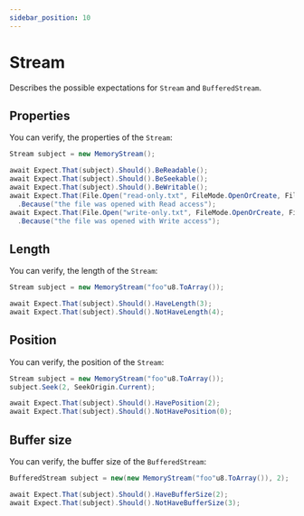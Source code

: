 ```yaml
---
sidebar_position: 10
---
```


# Stream

Describes the possible expectations for `Stream` and `BufferedStream`.

## Properties

You can verify, the properties of the `Stream`:
```csharp
Stream subject = new MemoryStream();

await Expect.That(subject).Should().BeReadable();
await Expect.That(subject).Should().BeSeekable();
await Expect.That(subject).Should().BeWritable();
await Expect.That(File.Open("read-only.txt", FileMode.OpenOrCreate, FileAccess.Read)).Should().BeReadOnly()
  .Because("the file was opened with Read access");
await Expect.That(File.Open("write-only.txt", FileMode.OpenOrCreate, FileAccess.Write)).Should().BeWriteOnly()
  .Because("the file was opened with Write access");
```

## Length

You can verify, the length of the `Stream`:

```csharp
Stream subject = new MemoryStream("foo"u8.ToArray());

await Expect.That(subject).Should().HaveLength(3);
await Expect.That(subject).Should().NotHaveLength(4);
```

## Position

You can verify, the position of the `Stream`:

```csharp
Stream subject = new MemoryStream("foo"u8.ToArray());
subject.Seek(2, SeekOrigin.Current);

await Expect.That(subject).Should().HavePosition(2);
await Expect.That(subject).Should().NotHavePosition(0);
```

## Buffer size

You can verify, the buffer size of the `BufferedStream`:

```csharp
BufferedStream subject = new(new MemoryStream("foo"u8.ToArray()), 2);

await Expect.That(subject).Should().HaveBufferSize(2);
await Expect.That(subject).Should().NotHaveBufferSize(3);
```
